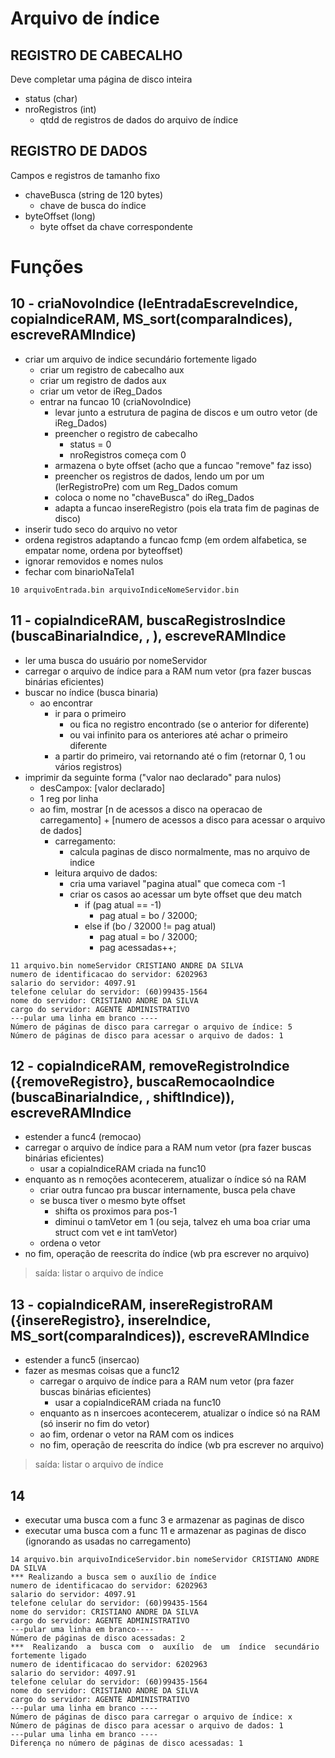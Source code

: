 # Arquivo de índice
## REGISTRO DE CABECALHO
Deve completar uma página de disco inteira
- status (char)
- nroRegistros (int)
  - qtdd de registros de dados do arquivo de índice
## REGISTRO DE DADOS
Campos e registros de tamanho fixo
- chaveBusca (string de 120 bytes)
  - chave de busca do índice
- byteOffset (long)
  - byte offset da chave correspondente

# Funções
## 10 <BRUNO> - criaNovoIndice (leEntradaEscreveIndice, copiaIndiceRAM, MS_sort(comparaIndices), escreveRAMIndice)
- criar um arquivo de indice secundário fortemente ligado
  - criar um registro de cabecalho aux
  - criar um registro de dados aux
  - criar um vetor de iReg_Dados
  - entrar na funcao 10 (criaNovoIndice)
    - levar junto a estrutura de pagina de discos e um outro vetor (de iReg_Dados)
    - preencher o registro de cabecalho
      - status = 0
      - nroRegistros começa com 0
    - armazena o byte offset (acho que a funcao "remove" faz isso)
    - preencher os registros de dados, lendo um por um (lerRegistroPre) com um Reg_Dados comum
    - coloca o nome no "chaveBusca" do iReg_Dados
    - adapta a funcao insereRegistro (pois ela trata fim de paginas de disco)
- inserir tudo seco do arquivo no vetor
- ordena registros adaptando a funcao fcmp (em ordem alfabetica, se empatar nome, ordena por byteoffset) 
- ignorar removidos e nomes nulos
- fechar com binarioNaTela1

``` 10 arquivoEntrada.bin arquivoIndiceNomeServidor.bin ```

## 11 <BRUNO> - copiaIndiceRAM, buscaRegistrosIndice (buscaBinariaIndice, <trecho que imprime buscas>, <trecho que calcula paginas de disco acessadas>), escreveRAMIndice
- ler uma busca do usuário por nomeServidor
- carregar o arquivo de índice para a RAM num vetor (pra fazer buscas binárias eficientes)
- buscar no índice (busca binaria)
  - ao encontrar
    - ir para o primeiro
      - ou fica no registro encontrado (se o anterior for diferente)
      - ou vai infinito para os anteriores até achar o primeiro diferente
    - a partir do primeiro, vai retornando até o fim (retornar 0, 1 ou vários registros)
- imprimir da seguinte forma ("valor nao declarado" para nulos)
  - desCampox: [valor declarado]
  - 1 reg por linha
  - ao fim, mostrar [n de acessos a disco na operacao de carregamento] + [numero de acessos a disco para acessar o arquivo de dados]
    - carregamento:
      - calcula paginas de disco normalmente, mas no arquivo de indice
    - leitura arquivo de dados:
      - cria uma variavel "pagina atual" que comeca com -1
      - criar os casos ao acessar um byte offset que deu match
        - if (pag atual == -1)
          - pag atual = bo / 32000;
        - else if (bo / 32000 != pag atual)
          - pag atual = bo / 32000;
          - pag acessadas++;
```
11 arquivo.bin nomeServidor CRISTIANO ANDRE DA SILVA
numero de identificacao do servidor: 6202963
salario do servidor: 4097.91
telefone celular do servidor: (60)99435-1564
nome do servidor: CRISTIANO ANDRE DA SILVA
cargo do servidor: AGENTE ADMINISTRATIVO
---pular uma linha em branco ----
Número de páginas de disco para carregar o arquivo de índice: 5
Número de páginas de disco para acessar o arquivo de dados: 1
```

## 12 <FELIPE> - copiaIndiceRAM, removeRegistroIndice ({removeRegistro}, buscaRemocaoIndice (buscaBinariaIndice, <trecho que valida byte offset>, shiftIndice)), escreveRAMIndice
- estender a func4 (remocao)
- carregar o arquivo de índice para a RAM num vetor (pra fazer buscas binárias eficientes)
  - usar a copiaIndiceRAM criada na func10
- enquanto as n remoções acontecerem, atualizar o índice só na RAM
  - criar outra funcao pra buscar internamente, busca pela chave
  - se busca tiver o mesmo byte offset
    - shifta os proximos para pos-1
    - diminui o tamVetor em 1 (ou seja, talvez eh uma boa criar uma struct com vet e int tamVetor)
  - ordena o vetor
- no fim, operação de reescrita do índice (wb pra escrever no arquivo)
> saída: listar o arquivo de índice

## 13 <FELIPE> - copiaIndiceRAM, insereRegistroRAM ({insereRegistro}, insereIndice, MS_sort(comparaIndices)), escreveRAMIndice
- estender a func5 (insercao)
- fazer as mesmas coisas que a func12
  - carregar o arquivo de índice para a RAM num vetor (pra fazer buscas binárias eficientes)
    - usar a copiaIndiceRAM criada na func10
  - enquanto as n insercoes acontecerem, atualizar o índice só na RAM (só inserir no fim do vetor)
  - ao fim, ordenar o vetor na RAM com os indices
  - no fim, operação de reescrita do índice (wb pra escrever no arquivo)
> saída: listar o arquivo de índice

## 14 <FELIPE> 
- executar uma busca com a func 3 e armazenar as paginas de disco
- executar uma busca com a func 11 e armazenar as paginas de disco (ignorando as usadas no carregamento)
```
14 arquivo.bin arquivoIndiceServidor.bin nomeServidor CRISTIANO ANDRE DA SILVA
*** Realizando a busca sem o auxílio de índice
numero de identificacao do servidor: 6202963
salario do servidor: 4097.91
telefone celular do servidor: (60)99435-1564
nome do servidor: CRISTIANO ANDRE DA SILVA
cargo do servidor: AGENTE ADMINISTRATIVO
---pular uma linha em branco----
Número de páginas de disco acessadas: 2
***  Realizando  a  busca com  o  auxílio  de  um  índice  secundário fortemente ligado
numero de identificacao do servidor: 6202963
salario do servidor: 4097.91
telefone celular do servidor: (60)99435-1564
nome do servidor: CRISTIANO ANDRE DA SILVA
cargo do servidor: AGENTE ADMINISTRATIVO
---pular uma linha em branco ----
Número de páginas de disco para carregar o arquivo de índice: x
Número de páginas de disco para acessar o arquivo de dados: 1
---pular uma linha em branco ----
Diferença no número de páginas de disco acessadas: 1
```

